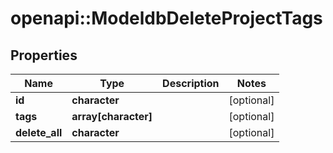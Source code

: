# openapi::ModeldbDeleteProjectTags


## Properties
Name | Type | Description | Notes
------------ | ------------- | ------------- | -------------
**id** | **character** |  | [optional] 
**tags** | **array[character]** |  | [optional] 
**delete_all** | **character** |  | [optional] 


